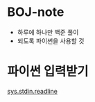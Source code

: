 # BOJ-note
* 하루에 하나만 백준 풀이
* 되도록 파이썬을 사용할 것
# 파이썬 입력받기
[sys.stdin.readline](https://velog.io/@yeseolee/Python-%ED%8C%8C%EC%9D%B4%EC%8D%AC-%EC%9E%85%EB%A0%A5-%EC%A0%95%EB%A6%ACsys.stdin.readline)
